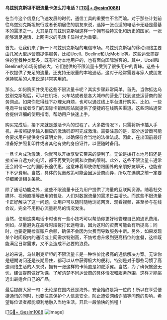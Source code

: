 **乌兹别克斯坦不限流量卡怎么打电话？[[TG💪+ @esim1088](https://t.me/s/esim1088)]**

在当今这个信息化飞速发展的时代，通信工具的重要性不言而喻。对于那些计划前往乌兹别克斯坦旅行或者长期居住的朋友来说，选择一张合适的电话卡无疑是最基本的需求之一。尤其是在乌兹别克斯坦这样一个拥有独特文化和历史的国家，一张能够满足通话、上网需求的电话卡显得尤为重要。

首先，让我们来了解一下乌兹别克斯坦的电信市场。乌兹别克斯坦的移动网络主要由几家大型运营商提供服务，比如Ucell、Beeline和UzMobile等。这些运营商提供的套餐种类繁多，既有针对本地用户的，也有面向国际游客的。其中，Ucell和Beeline的市场份额较大，它们提供的不限流量卡受到了很多用户的青睐。这些卡不仅提供了充足的流量，还支持无限量的本地通话，这对于经常需要与家人或朋友保持联系的人来说是非常实用的。

那么，如何购买并使用这些不限流量卡呢？其实步骤非常简单。首先，当你抵达乌兹别克斯坦后，可以在机场、火车站或者是各大城市的营业厅找到这些运营商的服务网点。如果你觉得线下办理太麻烦，也可以通过线上平台进行购买。比如，一些电商平台或者专门的国际卡销售网站就提供了便捷的在线购买渠道。这些网站通常会提供详细的使用指南，帮助用户快速上手。

购买完成后，接下来就是激活卡片的过程了。大多数情况下，只需将新卡插入手机，并按照提示输入相应的激活码即可完成激活。需要注意的是，部分运营商可能会要求用户提供身份证明文件，以确保符合当地的法律法规。因此，在出国前最好准备好护照复印件或者其他有效的身份证件，以便随时备用。

一旦卡片成功激活，你就可以开始享受它带来的便利了。无论是拨打本地号码还是接听来自远方的电话，都不再受到时间和次数的限制。此外，这些不限流量卡通常还会附带一定的国际长途优惠，这意味着即使你想跟国外的亲朋好友聊天，也能省下不少费用。当然，具体的优惠政策可能会因运营商而异，所以在选购之前一定要仔细阅读相关条款。

除了通话功能之外，这些不限流量卡还为用户提供了海量的互联网资源。随着社交媒体、视频直播等应用的普及，人们对数据流量的需求日益增长。而这些不限流量卡正好解决了这一问题，让用户可以随时随地浏览网页、观看视频，甚至参与在线会议，完全不用担心流量耗尽的情况发生。

当然，使用这类电话卡时也有一些小技巧可以帮助你更好地管理自己的通讯费用。例如，尽量避免在高峰时段拨打长途电话，因为这时的资费可能会有所提高；同时，也要定期检查账户余额，确保不会因为欠费而导致服务中断。另外，如果发现某个时间段内的通话或上网需求特别高，不妨考虑升级到更高档位的套餐，这样既能满足日常需求，又不会造成不必要的浪费。

总的来说，乌兹别克斯坦的不限流量卡是一种性价比极高的通信解决方案。无论你是短期访问还是长期居住，都可以从中获得极大的便利。特别是对于那些习惯了高速网络生活的人来说，拥有一张这样的卡简直是如虎添翼。当然，为了确保旅途无忧，建议提前做好功课，了解清楚不同运营商的具体情况和服务范围，这样才能挑选出最适合自己的产品。

最后提醒大家一句：无论是在国内还是海外，安全始终是第一位的！所以在享受便捷通讯的同时，也要注意保护个人信息安全，防止遭受网络诈骗等问题的影响。希望每位读者都能顺利地融入当地生活，开启一段愉快的旅程！

[[TG💪+ @esim1088](https://t.me/s/esim1088) ![Image](https://i.postimg.cc/4NQfJmqS/Snipaste-2025-05-13-00-14-12.png)]